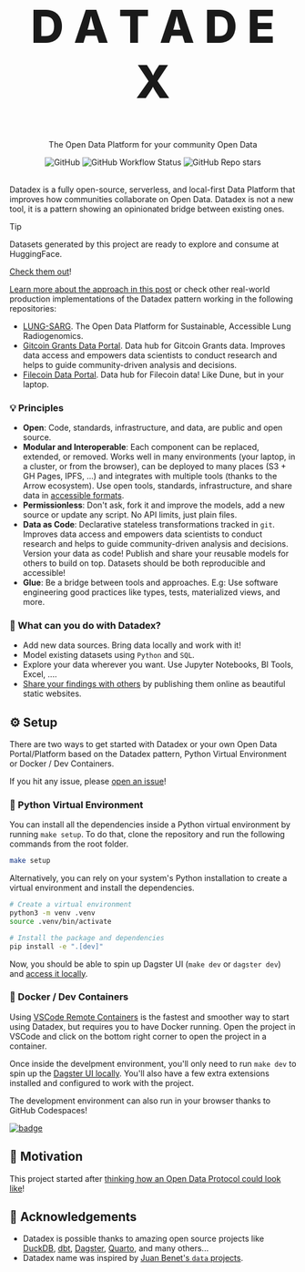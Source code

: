 <!-- markdownlint-disable MD033 MD041-->

<p align="center">
  <h1 style="font-size:80px; font-weight: 800;" align="center">D A T A D E X</h1>
  <p align="center">The Open Data Platform for your community Open Data</a> </p>
</p>

<div align="center">
  <img alt="GitHub" src="https://img.shields.io/github/license/davidgasquez/datadex?style=flat-square">
  <img alt="GitHub Workflow Status" src="https://img.shields.io/github/actions/workflow/status/davidgasquez/datadex/ci.yml?style=flat-square">
  <img alt="GitHub Repo stars" src="https://img.shields.io/github/stars/davidgasquez/datadex?style=flat-square">
</div>

<br>

Datadex is a fully open-source, serverless, and local-first Data Platform that improves how communities collaborate on Open Data. Datadex is not a new tool, it is a pattern showing an opinionated bridge between existing ones.

> [!TIP]
> Datasets generated by this project are ready to explore and consume at HuggingFace.
>
> [Check them out](https://huggingface.co/datonic)!

[Learn more about the approach in this post](https://davidgasquez.com/modern-open-data-portals/) or check other real-world production implementations of the Datadex pattern working in the following repositories:

- [LUNG-SARG](https://github.com/open-radiogenomics/lung-sarg). The Open Data Platform for Sustainable, Accessible Lung Radiogenomics.
- [Gitcoin Grants Data Portal](https://github.com/davidgasquez/gitcoin-grants-data-portal). Data hub for Gitcoin Grants data. Improves data access and empowers data scientists to conduct research and helps to guide community-driven analysis and decisions.
- [Filecoin Data Portal](https://github.com/davidgasquez/filecoin-data-portal/). Data hub for Filecoin data! Like Dune, but in your laptop.

### 💡 Principles

- **Open**: Code, standards, infrastructure, and data, are public and open source.
- **Modular and Interoperable**: Each component can be replaced, extended, or removed. Works well in many environments (your laptop, in a cluster, or from the browser), can be deployed to many places (S3 + GH Pages, IPFS, ...) and integrates with multiple tools (thanks to the Arrow ecosystem). Use open tools, standards, infrastructure, and share data in [accessible formats](https://voltrondata.com/codex/a-new-frontier).
- **Permissionless**: Don't ask, fork it and improve the models, add a new source or update any script. No API limits, just plain files.
- **Data as Code**: Declarative stateless transformations tracked in `git`. Improves data access and empowers data scientists to conduct research and helps to guide community-driven analysis and decisions. Version your data as code! Publish and share your reusable models for others to build on top. Datasets should be both reproducible and accessible!
- **Glue**: Be a bridge between tools and approaches. E.g: Use software engineering good practices like types, tests, materialized views, and more.

### 🚀 What can you do with Datadex?

- Add new data sources. Bring data locally and work with it!
- Model existing datasets using `Python` and `SQL`.
- Explore your data wherever you want. Use Jupyter Notebooks, BI Tools, Excel, ....
- [Share your findings with others](https://datadex.datonic.io/notebooks/2023-01-01-Datadex) by publishing them online as beautiful static websites.

## ⚙️ Setup

There are two ways to get started with Datadex or your own Open Data Portal/Platform based on the Datadex pattern, Python Virtual Environment or Docker / Dev Containers.

If you hit any issue, please [open an issue](https:github.com/datonic/datadex/issues/new)!

### 🐍 Python Virtual Environment

You can install all the dependencies inside a Python virtual environment by running `make setup`. To do that, clone the repository and run the following commands from the root folder.

```bash
make setup
```

Alternatively, you can rely on your system's Python installation to create a virtual environment and install the dependencies.

```bash
# Create a virtual environment
python3 -m venv .venv
source .venv/bin/activate

# Install the package and dependencies
pip install -e ".[dev]"
```

Now, you should be able to spin up Dagster UI (`make dev` or `dagster dev`) and [access it locally](http://127.0.0.1:3000).

### 🐳 Docker / Dev Containers

Using [VSCode Remote Containers](https://code.visualstudio.com/docs/remote/containers) is the fastest and smoother way to start using Datadex, but requires you to have Docker running. Open the project in VSCode and click on the bottom right corner to open the project in a container.

Once inside the develpment environment, you'll only need to run `make dev` to spin up the [Dagster UI locally](http://127.0.0.1:3000). You'll also have a few extra extensions installed and configured to work with the project.

The development environment can also run in your browser thanks to GitHub Codespaces!

[![badge](https://github.com/codespaces/badge.svg)](https://codespaces.new/davidgasquez/datadex)

## 🎯 Motivation

This project started after [thinking how an Open Data Protocol could look like](https://publish.obsidian.md/davidgasquez/Open+Data)!

## 👏 Acknowledgements

- Datadex is possible thanks to amazing open source projects like [DuckDB](https://www.duckdb.org/), [dbt](https://getdbt.com), [Dagster](https://dagster.io/), [Quarto](https://quarto.org/), and many others...
- Datadex name was inspired by [Juan Benet's `data` projects](https://juan.benet.ai/blog/2014-03-11-discussion-scienceexchange/).
